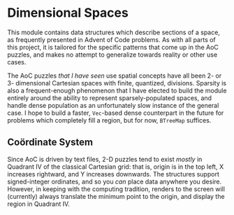 # Dimensional Spaces

This module contains data structures which describe sections of a space, as
frequently presented in Advent of Code problems. As with all parts of this
project, it is tailored for the specific patterns that come up in the AoC
puzzles, and makes no attempt to generalize towards reality or other use cases.

The AoC puzzles *that I have seen* use spatial concepts have all been 2- or 3-
dimensional Cartesian spaces with finite, quantized, divisions. Sparsity is also
a frequent-enough phenomenon that I have elected to build the module entirely
around the ability to represent sparsely-populated spaces, and handle dense
population as an unfortunately slow instance of the general case. I hope to
build a faster, `Vec`-based dense counterpart in the future for problems which
completely fill a region, but for now, `BTreeMap` suffices.

## Coördinate System

Since AoC is driven by text files, 2-D puzzles tend to exist *mostly* in
Quadrant IV of the classical Cartesian grid: that is, origin is in the top left,
X increases rightward, and Y increases downwards. The structures support
signed-integer ordinates, and so you *can* place data anywhere you desire.
However, in keeping with the computing tradition, renders to the screen will
(currently) always translate the minimum point to the origin, and display the
region in Quadrant IV.
